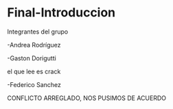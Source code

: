# Final-Introduccion

Integrantes del grupo

-Andrea Rodríguez

-Gaston Dorigutti

el que lee es crack

-Federico Sanchez

CONFLICTO ARREGLADO, NOS PUSIMOS DE ACUERDO

